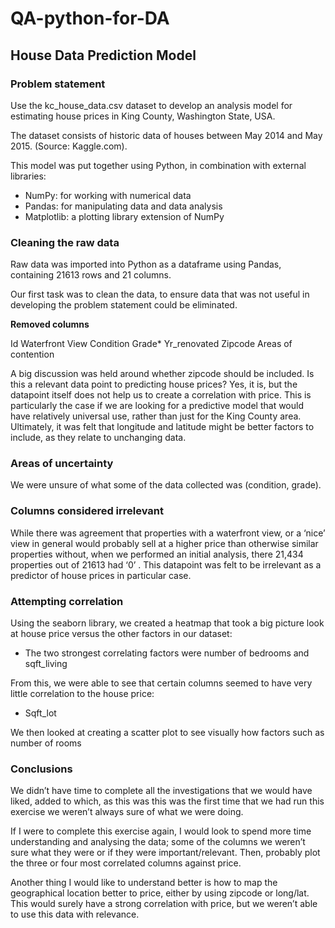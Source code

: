 # QA-python-for-DA

## House Data Prediction Model

### Problem statement
Use the kc_house_data.csv dataset to develop an analysis model for estimating house prices in King County, Washington State, USA.

The dataset consists of historic data of houses between May 2014 and May 2015. 
(Source: Kaggle.com). 

This model was put together using Python, in combination with external libraries:
-	NumPy: for working with numerical data
-	Pandas: for manipulating data and data analysis
-	Matplotlib: a plotting library extension of NumPy

### Cleaning the raw data
Raw data was imported into Python as a dataframe using Pandas, containing 21613 rows and 21 columns. 

Our first task was to clean the data, to ensure data that was not useful in developing the problem statement could be eliminated. 

**Removed columns**

Id
Waterfront
View
Condition
Grade*
Yr_renovated
Zipcode
Areas of contention

A big discussion was held around whether zipcode should be included. Is this a relevant data point to predicting house prices? Yes, it is, but the datapoint itself does not help us to create a correlation with price. This is particularly the case if we are looking for a predictive model that would have relatively universal use, rather than just for the King County area. Ultimately, it was felt that longitude and latitude might be better factors to include, as they relate to unchanging data. 

### Areas of uncertainty
We were unsure of what some of the data collected was (condition, grade).


### Columns considered irrelevant
While there was agreement that properties with a waterfront view, or a ‘nice’ view in general would probably sell at a higher price than otherwise similar properties without, when we performed an initial analysis, there 21,434 properties out of 21613 had ‘0’ . This datapoint was felt to be irrelevant as a predictor of house prices in particular case.

### Attempting correlation
Using the seaborn library, we created a heatmap that took a big picture look at house price versus the other factors in our dataset:

- The two strongest correlating factors were number of bedrooms and sqft_living

From this, we were able to see that certain columns seemed to have very little correlation to the house price:
-	Sqft_lot

We then looked at creating a scatter plot to see visually how factors such as number of rooms

### Conclusions
We didn’t have time to complete all the investigations that we would have liked, added to which, as this was this was the first time that we had run this exercise we weren’t always sure of what we were doing.

If I were to complete this exercise again, I would look to spend more time understanding and analysing the data; some of the columns we weren’t sure what they were or if they were important/relevant. Then, probably plot the three or four most correlated columns against price.

Another thing I would like to understand better is how to map the geographical location better to price, either by using zipcode or long/lat. This would surely have a strong correlation with price, but we weren’t able to use this data with relevance.


